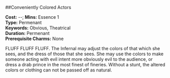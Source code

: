 ##Conveniently Colored Actors

**Cost:** --; **Mins:** Essence 1<br />
**Type:** Permenant<br />
**Keywords:** Obvious, Theatrical<br />
**Duration:** Permenant<br />
**Prerequisite Charms:** None

FLUFF FLUFF FLUFF.
The Infernal may adjust the colors of that which she sees, and the dress of those that she sees.
She may use the colors to make someone acting with evil intent more obviously evil to the audience, or dress a drab prince in the most finest of fineries.
Without a stunt, the altered colors or clothing can not be passed off as natural.
